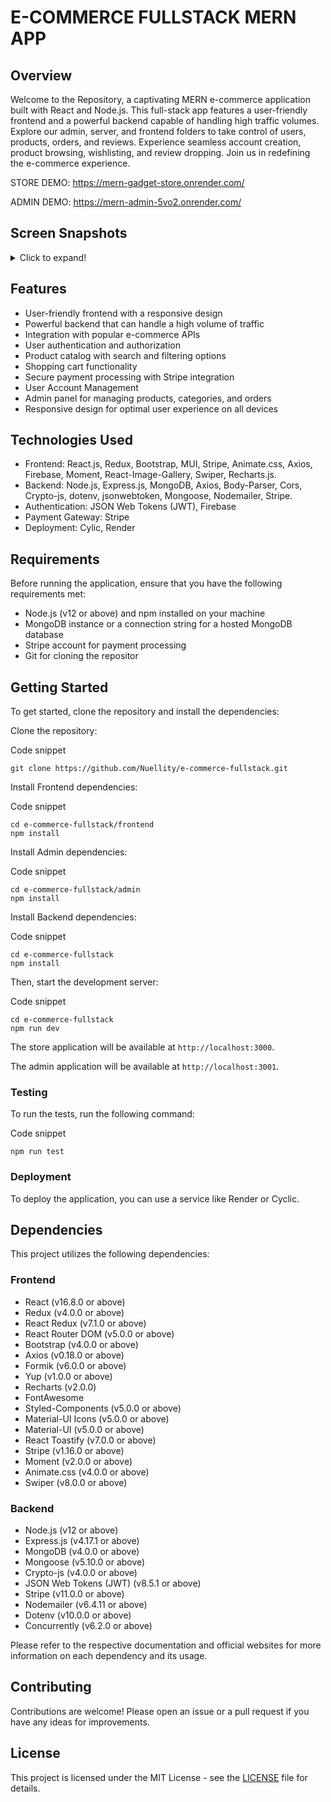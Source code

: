 # E-COMMERCE FULLSTACK MERN APP

## Overview

Welcome to the Repository, a captivating MERN e-commerce application built with React and Node.js. This full-stack app features a user-friendly frontend and a powerful backend capable of handling high traffic volumes. Explore our admin, server, and frontend folders to take control of users, products, orders, and reviews. Experience seamless account creation, product browsing, wishlisting, and review dropping. Join us in redefining the e-commerce experience.

STORE DEMO: https://mern-gadget-store.onrender.com/

ADMIN DEMO: https://mern-admin-5vo2.onrender.com/

## Screen Snapshots

  <details>
          <summary>Click to expand!</summary>
        <p float="left">
  <img src="https://imgur.com/w06cCUy.png" width=400  style="border-radius: 10px;" />
  <img src="https://i.imgur.com/E9CNVz7.png" width=400 style="border-radius: 10px;"  />
  <img src="https://imgur.com/YoGC5Mh.png" width=400 style="border-radius: 10px;"  />
  <img src="https://imgur.com/z1u05JM.png" width=400 style="border-radius: 10px;"  />
  <img src="https://imgur.com/zxWT43M.jpg" width=400  style="border-radius: 10px;" />
 <img src="https://i.imgur.com/L8v0V9J.png" width=400 style="border-radius: 10px;"  />
 <img src="https://i.imgur.com/eSrIBPG.png" width=400 style="border-radius: 10px;"  />
 <img src="https://i.imgur.com/m1ziHoF.png" width=400 style="border-radius: 10px;"  />
 <img src="https://i.imgur.com/qXYj2MJ.png" width=400 style="border-radius: 10px;"  />
 <img src="https://i.imgur.com/JFJIQcg.png" width=400 style="border-radius: 10px;"  />
 <img src="https://i.imgur.com/nHhZMv2.png" height=300 style="border-radius: 10px;"  />
 <img src="https://i.imgur.com/xOTD0q0.png" height=300 style="border-radius: 10px;"  />
 <img src="https://i.imgur.com/AuUX476.png" height=300 style="border-radius: 10px;"  />
 <img src="https://i.imgur.com/2fiIz8h.png" height=300 style="border-radius: 10px;"  />
 <img src="https://i.imgur.com/Qv0x18a.png" height=300 style="border-radius: 10px;"  />
 <img src="https://imgur.com/YL2kNVC.png" height=300 style="border-radius: 10px;"  />
</p>
  </details>



## Features

- User-friendly frontend with a responsive design
- Powerful backend that can handle a high volume of traffic
- Integration with popular e-commerce APIs
- User authentication and authorization
- Product catalog with search and filtering options
- Shopping cart functionality
- Secure payment processing with Stripe integration
- User Account Management
- Admin panel for managing products, categories, and orders
- Responsive design for optimal user experience on all devices

## Technologies Used

- Frontend: React.js, Redux, Bootstrap, MUI, Stripe, Animate.css, Axios, Firebase, Moment, React-Image-Gallery, Swiper, Recharts.js.
- Backend: Node.js, Express.js, MongoDB, Axios, Body-Parser, Cors, Crypto-js, dotenv, jsonwebtoken, Mongoose, Nodemailer, Stripe.
- Authentication: JSON Web Tokens (JWT), Firebase
- Payment Gateway: Stripe
- Deployment: Cylic, Render

## Requirements

Before running the application, ensure that you have the following requirements met:

- Node.js (v12 or above) and npm installed on your machine
- MongoDB instance or a connection string for a hosted MongoDB database
- Stripe account for payment processing
- Git for cloning the repositor

## Getting Started

To get started, clone the repository and install the dependencies:

Clone the repository:

Code snippet

```
git clone https://github.com/Nuellity/e-commerce-fullstack.git

```

Install Frontend dependencies:

Code snippet

```
cd e-commerce-fullstack/frontend
npm install

```

Install Admin dependencies:

Code snippet

```
cd e-commerce-fullstack/admin
npm install

```

Install Backend dependencies:

Code snippet

```
cd e-commerce-fullstack
npm install

```

Then, start the development server:

Code snippet

```
cd e-commerce-fullstack
npm run dev

```

The store application will be available at `http://localhost:3000`.

The admin application will be available at `http://localhost:3001`.

### Testing

To run the tests, run the following command:

Code snippet

```
npm run test

```

### Deployment

To deploy the application, you can use a service like Render or Cyclic.

## Dependencies

This project utilizes the following dependencies:

### Frontend

- React (v16.8.0 or above)
- Redux (v4.0.0 or above)
- React Redux (v7.1.0 or above)
- React Router DOM (v5.0.0 or above)
- Bootstrap (v4.0.0 or above)
- Axios (v0.18.0 or above)
- Formik (v6.0.0 or above)
- Yup (v1.0.0 or above)
- Recharts (v2.0.0)
- FontAwesome
- Styled-Components (v5.0.0 or above)
- Material-UI Icons (v5.0.0 or above)
- Material-UI (v5.0.0 or above)
- React Toastify (v7.0.0 or above)
- Stripe (v1.16.0 or above)
- Moment (v2.0.0 or above)
- Animate.css (v4.0.0 or above)
- Swiper (v8.0.0 or above)

### Backend

- Node.js (v12 or above)
- Express.js (v4.17.1 or above)
- MongoDB (v4.0.0 or above)
- Mongoose (v5.10.0 or above)
- Crypto-js (v4.0.0 or above)
- JSON Web Tokens (JWT) (v8.5.1 or above)
- Stripe (v11.0.0 or above)
- Nodemailer (v6.4.11 or above)
- Dotenv (v10.0.0 or above)
- Concurrently (v6.2.0 or above)

Please refer to the respective documentation and official websites for more information on each dependency and its usage.

## Contributing

Contributions are welcome! Please open an issue or a pull request if you have any ideas for improvements.

## License

This project is licensed under the MIT License - see the [LICENSE](https://github.com/Nuellity/e-commerce-fullstack/blob/main/LICENSE) file for details.
